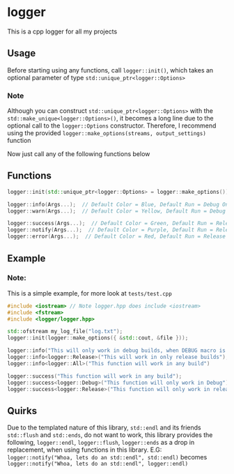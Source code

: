 # logger
This is a cpp logger for all my projects

## Usage

Before starting using any functions, call `logger::init()`, which takes an optional parameter of type `std::unique_ptr<logger::Options>`
 
### Note
Although you can construct  `std::unique_ptr<logger::Options>`  with the  `std::make_unique<logger::Options>()`, it becomes a long line due to the optional call to the `logger::Options` constructor. Therefore, I recommend using the provided `logger::make_options(streams, output_settings)` function

Now just call any of the following functions below

## Functions


```c++
logger::init(std::unique_ptr<logger::Options> = logger::make_options()) // Init Library

logger::info(Args...);  // Default Color = Blue, Default Run = Debug Only
logger::warn(Args...);  // Default Color = Yellow, Default Run = Debug Only

logger::success(Args...);  // Default Color = Green, Default Run = Release And Debug ( All )
logger::notify(Args...);  // Default Color = Purple, Default Run = Release And Debug ( All )
logger::error(Args...);  // Default Color = Red, Default Run = Release And Debug ( All )
```


## Example

### Note:
This is a simple example, for more look at `tests/test.cpp`
```c++
#include <iostream> // Note logger.hpp does include <iostream>
#include <fstream>
#include <logger/logger.hpp>

std::ofstream my_log_file("log.txt");
logger::init(logger::make_options({ &std::cout, &file }));

logger::info("This will only work in debug builds, when DEBUG macro is defined");
logger::info<logger::Release>("This will work in only release builds");
logger::info<logger::All>("This function will work in any build")

logger::success("This function will work in any build");
logger::success<logger::Debug>("This function will only work in Debug");
logger::success<logger::Release>("This function will only work in release");
```

## Quirks

Due to the templated nature of this library, `std::endl` and its friends `std::flush` and `std::ends`, do not want to work, this library provides the following, `logger::endl`, `logger::flush`, `logger::ends` as a drop in replacement, when using functions in this library.
E.G: `logger::notify("Whoa, lets do an std::endl", std::endl)` becomes `logger::notify("Whoa, lets do an std::endl", logger::endl)` 

